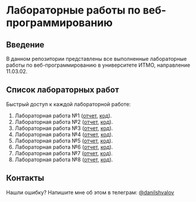 # Лабораторные работы по веб-программированию

## Введение

В данном репозитории представлены все выполненные лабораторные работы по
веб-программированию в университете ИТМО, направление 11.03.02.

## Список лабораторных работ

Быстрый доступ к каждой лабораторной работе:

1. Лабораторная работа №1 ([отчет](labs/lab-1/tex/report.pdf),
   [код](labs/lab-1/)).
2. Лабораторная работа №2 ([отчет](labs/lab-2/tex/report.pdf),
   [код](labs/lab-2/)).
3. Лабораторная работа №3 ([отчет](labs/lab-3/tex/report.pdf),
   [код](labs/lab-3/)).
4. Лабораторная работа №4 ([отчет](labs/lab-4/tex/report.pdf),
   [код](labs/lab-4/)).
5. Лабораторная работа №5 ([отчет](labs/lab-5/tex/report.pdf),
   [код](labs/lab-5/)).
5. Лабораторная работа №6 ([отчет](labs/lab-6/tex/report.pdf),
   [код](labs/lab-6/)).
5. Лабораторная работа №7 ([отчет](labs/lab-7/tex/report.pdf),
   [код](labs/lab-7/)).
5. Лабораторная работа №8 ([отчет](labs/lab-8/tex/report.pdf),
   [код](labs/lab-8/)).

## Контакты

Нашли ошибку? Напишите мне об этом в телеграм:
[@danilshvalov](https://t.me/danilshvalov)
